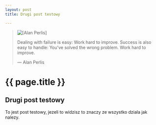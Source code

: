 ```yaml
---
layout: post
title: Drugi post testowy

---
```


<blockquote>
<img src="../../../../images/alan-perlis.gif" alt="[Alan Perlis]" />
<p>
  Dealing with failure is easy: Work hard to improve. Success is also
  easy to handle: You've solved the wrong problem. Work hard to improve.
</p>
<p class="author">— Alan Perlis</p>
</blockquote>

# {{ page.title }}

## Drugi post testowy

To jest post testowy, jezeli to widzisz to znaczy ze wszystko dziala jak nalezy.